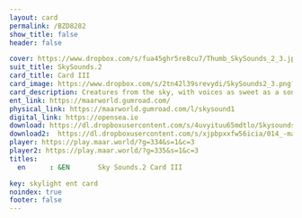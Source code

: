 ```yaml
---
layout: card
permalink: /BZD8282
show_title: false
header: false

cover: https://www.dropbox.com/s/fua45ghr5re8cu7/Thumb_SkySounds_2_3.jpg?raw=1
suit_title: SkySounds.2
card_title: Card III
card_image: https://www.dropbox.com/s/2tn42l39srevydi/SkySounds2_3.png?raw=1
card_description: Creatures from the sky, with voices as sweet as a songbird's, grace the land of Maar with their presence. They descend from the heavens, singing melodies that echo through the valleys and across the mountains. They are a reminder of the beauty and mystery of the natural world, and their songs are a call to all who hear them to come closer and listen. For the inhabitants of Maar, the creatures from the sky represent a connection to the divine and a connection to the beauty of the natural world. Their songs are a call to action. 
ent_link: https://maarworld.gumroad.com/
physical_link: https://maarworld.gumroad.com/l/skysound1
digital_link: https://opensea.io
download: https://dl.dropboxusercontent.com/s/4uvyituu65mdtlo/Skysounds-2-III.wav?raw=1
download2:  https://dl.dropboxusercontent.com/s/xjpbpxxfw56icia/014_-maar-sky-sounds.2-card_III.wav?raw=1
player: https://play.maar.world/?g=334&s=1&c=3
player2: https://play.maar.world/?g=335&s=1&c=3
titles:
  en      : &EN       Sky Sounds.2 Card III

key: skylight ent card 
noindex: true
footer: false
---
```

